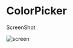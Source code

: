 # ColorPicker

ScreenShot

![screen](https://user-images.githubusercontent.com/46839270/66925146-6cb38b80-f01b-11e9-8d1c-4b17b0946dd5.png)
